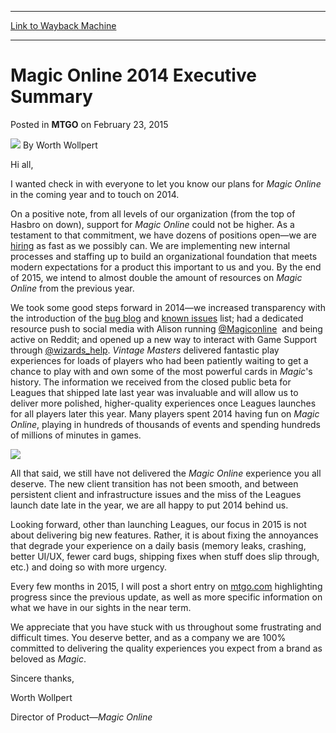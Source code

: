 
---
[Link to Wayback Machine](https://web.archive.org/web/20150225232721/http://magic.wizards.com/en/articles/archive/mtgo/magic-online-2014-executive-summary-2015-02-23)

[_metadata_:author]:- "Worth Wollpert"
[_metadata_:description]:- "Our plans for Magic Online in the coming year and a quick look at 2014."
[_metadata_:generator]:- "Drupal 7 (http://drupal.org)"
[_metadata_:node]:- "341066"
[_metadata_:publish_date]:- "2015-02-23"
[_metadata_:source]:- "div-main-content"
[_metadata_:title]:- "Magic Online 2014 Executive Summary"
[_metadata_:wayback_capture_timestamp]:- "2015-02-25 23:27:21"
[_metadata_:wayback_raw_url]:- "https://web.archive.org/web/20150225232721id_/http://magic.wizards.com/en/articles/archive/mtgo/magic-online-2014-executive-summary-2015-02-23"
[_metadata_:wayback_url]:- "http://magic.wizards.com/en/articles/archive/mtgo/magic-online-2014-executive-summary-2015-02-23"
---


Magic Online 2014 Executive Summary
===================================



 Posted in **MTGO**
 on February 23, 2015 






![](https://media.magic.wizards.com/styles/auth_small/public/images/person/worth-wollpert.jpg)
By Worth Wollpert










Hi all,



I wanted check in with everyone to let you know our plans for *Magic Online* in the coming year and to touch on 2014.


On a positive note, from all levels of our organization (from the top of Hasbro on down), support for *Magic Online* could not be higher. As a testament to that commitment, we have dozens of positions open—we are [hiring](http://company.wizards.com/about/careers) as fast as we possibly can. We are implementing new internal processes and staffing up to build an organizational foundation that meets modern expectations for a product this important to us and you. By the end of 2015, we intend to almost double the amount of resources on *Magic Online* from the previous year.


We took some good steps forward in 2014—we increased transparency with the introduction of the [bug blog](http://magic.wizards.com/en/MTGO/articles/archive/magic-online-articles/magic-online-bug-blog-january-15-2015) and [known issues](http://magic.wizards.com/en/content/magic-online-known-issues) list; had a dedicated resource push to social media with Alison running [@Magiconline](https://twitter.com/MagicOnline)  and being active on Reddit; and opened up a new way to interact with Game Support through [@wizards\_help](https://twitter.com/Wizards_Help). *Vintage Masters* delivered fantastic play experiences for loads of players who had been patiently waiting to get a chance to play with and own some of the most powerful cards in *Magic*'s history. The information we received from the closed public beta for Leagues that shipped late last year was invaluable and will allow us to deliver more polished, higher-quality experiences once Leagues launches for all players later this year. Many players spent 2014 having fun on *Magic Online*, playing in hundreds of thousands of events and spending hundreds of millions of minutes in games.


![](https://media.wizards.com/2015/images/daily/FEAT20150223_P9.png)



All that said, we still have not delivered the *Magic Online* experience you all deserve. The new client transition has not been smooth, and between persistent client and infrastructure issues and the miss of the Leagues launch date late in the year, we are all happy to put 2014 behind us.



Looking forward, other than launching Leagues, our focus in 2015 is not about delivering big new features. Rather, it is about fixing the annoyances that degrade your experience on a daily basis (memory leaks, crashing, better UI/UX, fewer card bugs, shipping fixes when stuff does slip through, etc.) and doing so with more urgency.


Every few months in 2015, I will post a short entry on [mtgo.com](http://magic.wizards.com/en/game-info/products/magic-online) highlighting progress since the previous update, as well as more specific information on what we have in our sights in the near term.


We appreciate that you have stuck with us throughout some frustrating and difficult times. You deserve better, and as a company we are 100% committed to delivering the quality experiences you expect from a brand as beloved as *Magic*.


Sincere thanks,


Worth Wollpert


Director of Product—*Magic Online*







